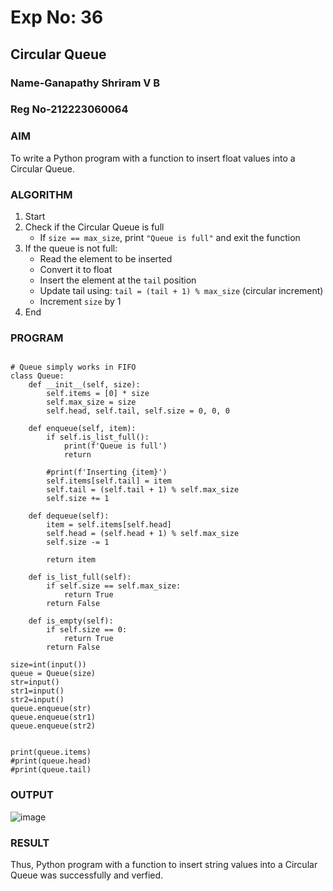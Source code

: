 # Exp No: 36  
## Circular Queue 
### Name-Ganapathy Shriram V B
### Reg No-212223060064

### AIM  
To write a Python program with a function to insert float values into a Circular Queue.


### ALGORITHM

1. Start  
2. Check if the Circular Queue is full  
   - If `size == max_size`, print `"Queue is full"` and exit the function  
3. If the queue is not full:  
   - Read the element to be inserted  
   - Convert it to float  
   - Insert the element at the `tail` position  
   - Update tail using: `tail = (tail + 1) % max_size` (circular increment)  
   - Increment `size` by 1  
4. End


### PROGRAM

```

# Queue simply works in FIFO
class Queue:
    def __init__(self, size):
        self.items = [0] * size
        self.max_size = size
        self.head, self.tail, self.size = 0, 0, 0

    def enqueue(self, item):
        if self.is_list_full():
            print(f'Queue is full')
            return

        #print(f'Inserting {item}')
        self.items[self.tail] = item
        self.tail = (self.tail + 1) % self.max_size
        self.size += 1

    def dequeue(self):
        item = self.items[self.head]
        self.head = (self.head + 1) % self.max_size
        self.size -= 1

        return item

    def is_list_full(self):
        if self.size == self.max_size:
            return True
        return False

    def is_empty(self):
        if self.size == 0:
            return True
        return False

size=int(input())
queue = Queue(size)
str=input()
str1=input()
str2=input()
queue.enqueue(str)
queue.enqueue(str1)
queue.enqueue(str2)

    
print(queue.items)
#print(queue.head)
#print(queue.tail)
```

### OUTPUT
![image](https://github.com/user-attachments/assets/4a2107eb-5a82-4854-8fbd-793a5c5d8e51)


### RESULT
 Thus, Python program with a function to insert string values into a Circular Queue was successfully and verfied.
